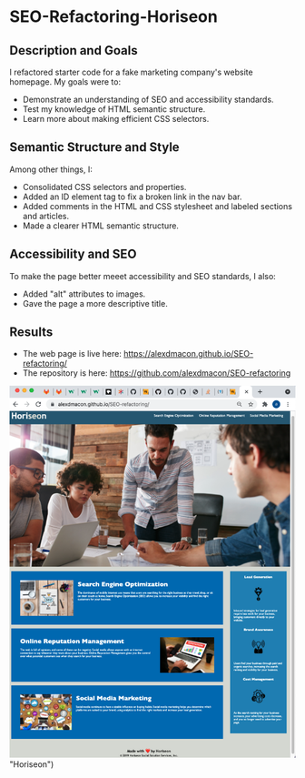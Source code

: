 # SEO-Refactoring-Horiseon

## Description and Goals
I refactored starter code for a fake marketing company's website homepage. 
My goals were to:
- Demonstrate an understanding of SEO and accessibility standards.
- Test my knowledge of HTML semantic structure.
- Learn more about making efficient CSS selectors.

## Semantic Structure and Style
 Among other things, I:
- Consolidated CSS selectors and properties.
- Added an ID element tag to fix a broken link in the nav bar.
- Added comments in the HTML and CSS stylesheet and labeled sections and articles.
- Made a clearer HTML semantic structure.

## Accessibility and SEO
To make the page better meeet accessibility and SEO standards, I also:
- Added "alt" attributes to images.
- Gave the page a more descriptive title.

## Results
- The web page is live here: https://alexdmacon.github.io/SEO-refactoring/
- The repository is here: https://github.com/alexdmacon/SEO-refactoring

![Screenshot of Horiseon website](assets/images/screenshot.png) "Horiseon")
